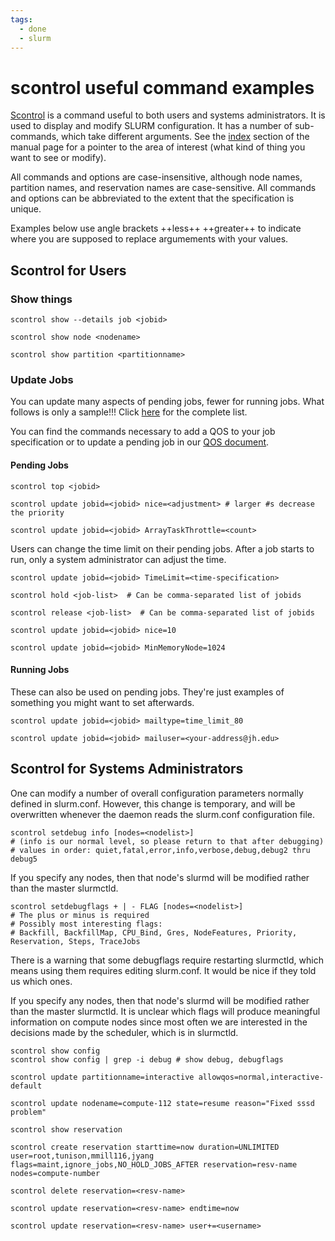 ```yaml
---
tags:
  - done
  - slurm
---
```

# scontrol useful command examples
    
[Scontrol](https://slurm.schedmd.com/archive/slurm-22.05.9/scontrol.html) is a command useful to both users and systems administrators.  It is used to display and modify SLURM configuration. It has a number of sub-commands, which take different arguments. See the [index](https://slurm.schedmd.com/archive/slurm-22.05.9/scontrol.html#index) section of the manual page for a pointer to the area of interest (what kind of thing you want to see or modify).

All  commands and options are case-insensitive, although node names, partition names, and reservation names are case-sensitive. All  commands  and options can be abbreviated to the extent that the specification is unique. 

Examples below use angle brackets ++less++ ++greater++  to indicate where you are supposed to replace argumements with your values.

## Scontrol for Users

### Show things
```Shell title="" linenums="0"
scontrol show --details job <jobid>
```

```Shell title="" linenums="0"
scontrol show node <nodename>
```

```Shell title="" linenums="0"
scontrol show partition <partitionname>
```

### Update Jobs

You can update many aspects of pending jobs, fewer for running jobs. What follows is only a sample!!! Click [here](https://slurm.schedmd.com/scontrol.html#lbAH) for the complete list.

You can find the commands necessary to add a QOS to your job specification or to update a pending job in our [QOS document](../slurm/qos.md).

#### Pending Jobs

```Shell title="Place one of your jobs ahead of other of your jobs" linenums="0"
scontrol top <jobid>
```

```Shell title="Place one of your jobs ahead or behind other of your jobs" linenums="0"
scontrol update jobid=<jobid> nice=<adjustment> # larger #s decrease the priority
```

```Shell title="Set or modify max # of tasks in an array that execute at same time" linenums="0"
scontrol update jobid=<jobid> ArrayTaskThrottle=<count>
```
Users can change the time limit on their pending jobs. After a job starts to run, only a system administrator can adjust the time.

```Shell title="Set max job duration" linenums="0"
scontrol update jobid=<jobid> TimeLimit=<time-specification>
```

```Shell title="Hold one of your jobs (to prefer other of your jobs)" linenums="0"
scontrol hold <job-list>  # Can be comma-separated list of jobids
```

```Shell title="Release a held job" linenums="0"
scontrol release <job-list>  # Can be comma-separated list of jobids
```

```Shell title="Lower the priority of one of your jobs (to prefer other of your jobs)" linenums="0"
scontrol update jobid=<jobid> nice=10
```

```Shell title="This is per-node, not per-job. In megabytes" linenums="0"
scontrol update jobid=<jobid> MinMemoryNode=1024
```

#### Running Jobs
These can also be used on pending jobs. They're just examples of something you might want to set afterwards.

```Shell title="Be notified at 80% of job duration" linenums="0"
scontrol update jobid=<jobid> mailtype=time_limit_80
```
```Shell title="But only if you tell it where to send email" linenums="0"
scontrol update jobid=<jobid> mailuser=<your-address@jh.edu>
```

## Scontrol for Systems Administrators

One can modify a number of overall configuration parameters normally defined in slurm.conf. However, this change is temporary, and will be overwritten whenever the daemon reads the slurm.conf configuration file.

```Shell title="Modify debug level" linenums="0"
scontrol setdebug info [nodes=<nodelist>]
# (info is our normal level, so please return to that after debugging)
# values in order: quiet,fatal,error,info,verbose,debug,debug2 thru debug5
```
If you specify any nodes, then that node's slurmd will be modified rather than the master slurmctld.

```Shell title="Modify debug flags" linenums="0"
scontrol setdebugflags + | - FLAG [nodes=<nodelist>]
# The plus or minus is required
# Possibly most interesting flags:
# Backfill, BackfillMap, CPU_Bind, Gres, NodeFeatures, Priority, Reservation, Steps, TraceJobs
```
There is a warning that some debugflags require restarting slurmctld, which means using them requires editing slurm.conf. It would be nice if they told us which ones.

If you specify any nodes, then that node's slurmd will be modified rather than the master slurmctld. It is unclear which flags will produce meaningful information on compute nodes since most often we are interested in the decisions made by the scheduler, which is in slurmctld.


```Shell title="Display running configuration" linenums="0"
scontrol show config
scontrol show config | grep -i debug # show debug, debugflags
```

```Shell title="Modify a partition" linenums="0"
scontrol update partitionname=interactive allowqos=normal,interactive-default
```

```Shell title="Put a DOWN/DRAIN node back into service" linenums="0"
scontrol update nodename=compute-112 state=resume reason="Fixed sssd problem"
```

```Shell title="Show any reservations" linenums="0"
scontrol show reservation
```

```Shell title="Create a reservation" linenums="0"
scontrol create reservation starttime=now duration=UNLIMITED user=root,tunison,mmill116,jyang flags=maint,ignore_jobs,NO_HOLD_JOBS_AFTER reservation=resv-name nodes=compute-number
```

```Shell title="Delete a reservation" linenums="0"
scontrol delete reservation=<resv-name>
```

```Shell title="Another way to delete a reservation" linenums="0"
scontrol update reservation=<resv-name> endtime=now
```

```Shell title="Add a user to an existing reservation" linenums="0"
scontrol update reservation=<resv-name> user+=<username>
```

